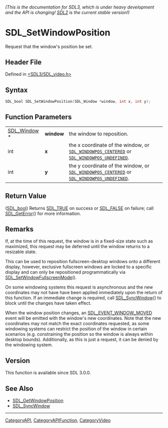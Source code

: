 ###### (This is the documentation for SDL3, which is under heavy development and the API is changing! [SDL2](https://wiki.libsdl.org/SDL2/) is the current stable version!)
# SDL_SetWindowPosition

Request that the window's position be set.

## Header File

Defined in [<SDL3/SDL_video.h>](https://github.com/libsdl-org/SDL/blob/main/include/SDL3/SDL_video.h)

## Syntax

```c
SDL_bool SDL_SetWindowPosition(SDL_Window *window, int x, int y);
```

## Function Parameters

|                            |            |                                                                                                                                                |
| -------------------------- | ---------- | ---------------------------------------------------------------------------------------------------------------------------------------------- |
| [SDL_Window](SDL_Window) * | **window** | the window to reposition.                                                                                                                      |
| int                        | **x**      | the x coordinate of the window, or [`SDL_WINDOWPOS_CENTERED`](SDL_WINDOWPOS_CENTERED) or [`SDL_WINDOWPOS_UNDEFINED`](SDL_WINDOWPOS_UNDEFINED). |
| int                        | **y**      | the y coordinate of the window, or [`SDL_WINDOWPOS_CENTERED`](SDL_WINDOWPOS_CENTERED) or [`SDL_WINDOWPOS_UNDEFINED`](SDL_WINDOWPOS_UNDEFINED). |

## Return Value

([SDL_bool](SDL_bool)) Returns [SDL_TRUE](SDL_TRUE) on success or
[SDL_FALSE](SDL_FALSE) on failure; call [SDL_GetError](SDL_GetError)() for
more information.

## Remarks

If, at the time of this request, the window is in a fixed-size state such
as maximized, this request may be deferred until the window returns to a
resizable state.

This can be used to reposition fullscreen-desktop windows onto a different
display, however, exclusive fullscreen windows are locked to a specific
display and can only be repositioned programmatically via
[SDL_SetWindowFullscreenMode](SDL_SetWindowFullscreenMode)().

On some windowing systems this request is asynchronous and the new
coordinates may not have have been applied immediately upon the return of
this function. If an immediate change is required, call
[SDL_SyncWindow](SDL_SyncWindow)() to block until the changes have taken
effect.

When the window position changes, an
[SDL_EVENT_WINDOW_MOVED](SDL_EVENT_WINDOW_MOVED) event will be emitted with
the window's new coordinates. Note that the new coordinates may not match
the exact coordinates requested, as some windowing systems can restrict the
position of the window in certain scenarios (e.g. constraining the position
so the window is always within desktop bounds). Additionally, as this is
just a request, it can be denied by the windowing system.

## Version

This function is available since SDL 3.0.0.

## See Also

- [SDL_GetWindowPosition](SDL_GetWindowPosition)
- [SDL_SyncWindow](SDL_SyncWindow)

----
[CategoryAPI](CategoryAPI), [CategoryAPIFunction](CategoryAPIFunction), [CategoryVideo](CategoryVideo)

